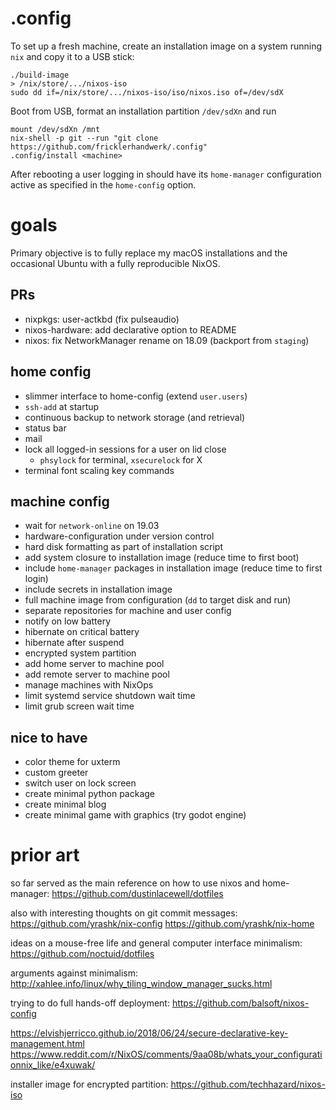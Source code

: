 # .config

To set up a fresh machine, create an installation image on a system running `nix` and copy it to a USB stick:

    ./build-image
    > /nix/store/.../nixos-iso
    sudo dd if=/nix/store/.../nixos-iso/iso/nixos.iso of=/dev/sdX

Boot from USB, format an installation partition `/dev/sdXn` and run

    mount /dev/sdXn /mnt
    nix-shell -p git --run "git clone https://github.com/fricklerhandwerk/.config"
    .config/install <machine>

After rebooting a user logging in should have its `home-manager` configuration active as specified in the `home-config` option.

# goals

Primary objective is to fully replace my macOS installations and the occasional Ubuntu with a fully reproducible NixOS.

## PRs

- nixpkgs: user-actkbd (fix pulseaudio)
- nixos-hardware: add declarative option to README
- nixos: fix NetworkManager rename on 18.09 (backport from `staging`)

## home config

- slimmer interface to home-config (extend `user.users`)
- `ssh-add` at startup
- continuous backup to network storage (and retrieval)
- status bar
- mail
- lock all logged-in sessions for a user on lid close
  - `phsylock` for terminal, `xsecurelock` for X
- terminal font scaling key commands

## machine config

- wait for `network-online` on 19.03
- hardware-configuration under version control
- hard disk formatting as part of installation script
- add system closure to installation image (reduce time to first boot)
- include `home-manager` packages in installation image (reduce time to first login)
- include secrets in installation image
- full machine image from configuration (`dd` to target disk and run)
- separate repositories for machine and user config
- notify on low battery
- hibernate on critical battery
- hibernate after suspend
- encrypted system partition
- add home server to machine pool
- add remote server to machine pool
- manage machines with NixOps
- limit systemd service shutdown wait time
- limit grub screen wait time

## nice to have

- color theme for uxterm
- custom greeter
- switch user on lock screen
- create minimal python package
- create minimal blog
- create minimal game with graphics (try godot engine)

# prior art

so far served as the main reference on how to use nixos and home-manager:
https://github.com/dustinlacewell/dotfiles

also with interesting thoughts on git commit messages:
https://github.com/yrashk/nix-config
https://github.com/yrashk/nix-home

ideas on a mouse-free life and general computer interface minimalism:
https://github.com/noctuid/dotfiles

arguments against minimalism:
http://xahlee.info/linux/why_tiling_window_manager_sucks.html

trying to do full hands-off deployment:
https://github.com/balsoft/nixos-config

https://elvishjerricco.github.io/2018/06/24/secure-declarative-key-management.html
https://www.reddit.com/r/NixOS/comments/9aa08b/whats_your_configurationnix_like/e4xuwak/

installer image for encrypted partition:
https://github.com/techhazard/nixos-iso
